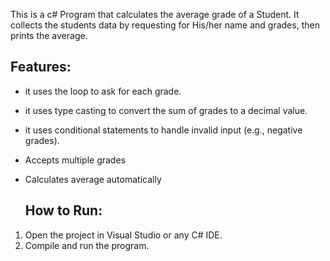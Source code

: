 This is a c# Program that calculates the average grade of a Student.
It collects the students data by requesting for His/her name and grades, then prints the average.
## Features:
 - it uses the loop to ask for each grade.
 - it uses type casting to convert the sum of grades to a decimal value.
 - it uses conditional statements to handle invalid input (e.g., negative grades).
 - Accepts multiple grades
 - Calculates average automatically

   ## How to Run:
 1. Open the project in Visual Studio or any C# IDE.
 2. Compile and run the program.
